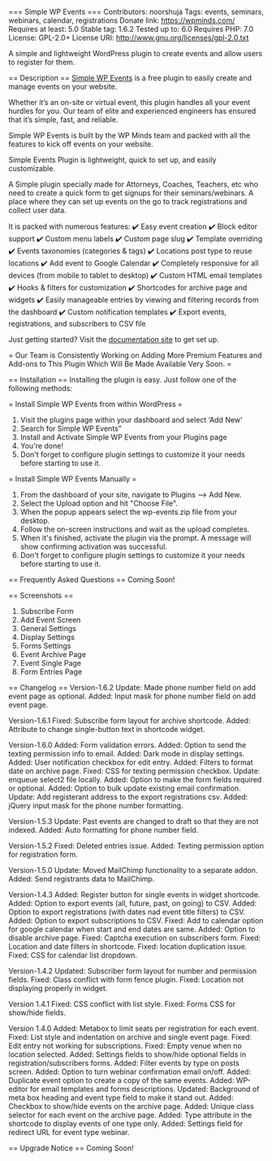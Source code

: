 === Simple WP Events ===
Contributors: noorshuja
Tags: events, seminars, webinars, calendar, registrations
Donate link: https://wpminds.com/
Requires at least: 5.0
Stable tag: 1.6.2
Tested up to: 6.0
Requires PHP: 7.0
License: GPL-2.0+
License URI: http://www.gnu.org/licenses/gpl-2.0.txt

A simple and lightweight WordPress plugin to create events and allow users to register for them.

== Description ==
[Simple WP Events](https://simplewpevents.com/) is a free plugin to easily create and manage events on your website.

Whether it’s an on-site or virtual event, this plugin handles all your event hurdles for you. Our team of elite and experienced engineers has ensured that it’s simple, fast, and reliable.

Simple WP Events is built by the WP Minds team and packed with all the features to kick off events on your website.

Simple Events Plugin is lightweight, quick to set up, and easily customizable.

A Simple plugin specially made for Attorneys, Coaches, Teachers, etc who need to create a quick form to get signups for their seminars/webinars. A place where they can set up events on the go to track registrations and collect user data.
 
It is packed with numerous features:
✔️ Easy event creation
✔️ Block editor support
✔️ Custom menu labels
✔️ Custom page slug
✔️ Template overriding
✔️ Events taxonomies (categories & tags)
✔️ Locations post type to reuse locations
✔️ Add event to Google Calendar
✔️ Completely responsive for all devices (from mobile to tablet to desktop)
✔️ Custom HTML email templates
✔️ Hooks & filters for customization
✔️ Shortcodes for archive page and widgets
✔️ Easily manageable entries by viewing and filtering records from the dashboard
✔️ Custom notification templates
✔️ Export events, registrations, and subscribers to CSV file

Just getting started? Visit the [documentation site](https://simplewpevents.com/docs/) to get set up.
 
= Our Team is Consistently Working on Adding More Premium Features and Add-ons to This Plugin Which Will Be Made Available Very Soon. =

== Installation ==
Installing the plugin is easy. Just follow one of the following methods:

= Install Simple WP Events from within WordPress =

1. Visit the plugins page within your dashboard and select ‘Add New’
2. Search for Simple WP Events”
3. Install and Activate Simple WP Events from your Plugins page
4. You're done!
5. Don't forget to configure plugin settings to customize it your needs before starting to use it.

= Install Simple WP Events Manually =

1. From the dashboard of your site, navigate to Plugins --> Add New.
2. Select the Upload option and hit "Choose File".
3. When the popup appears select the wp-events.zip file from your desktop.
4. Follow the on-screen instructions and wait as the upload completes.
5. When it's finished, activate the plugin via the prompt. A message will show confirming activation was successful.
6. Don't forget to configure plugin settings to customize it your needs before starting to use it.

== Frequently Asked Questions ==
Coming Soon!

== Screenshots ==
1. Subscribe Form
2. Add Event Screen
3. General Settings
4. Display Settings
5. Forms Settings
7. Event Archive Page
8. Event Single Page
9. Form Entries Page

== Changelog ==
Version-1.6.2
Update: Made phone number field on add event page as optional.
Added: Input mask for phone number field on add event page.

Version-1.6.1
Fixed: Subscribe form layout for archive shortcode.
Added: Attribute to change single-button text in shortcode widget.

Version-1.6.0
Added: Form validation errors.
Added: Option to send the texting permission info to email.
Added: Dark mode in display settings.
Added: User notification checkbox for edit entry.
Added: Filters to format date on archive page.
Fixed: CSS for texting permission checkbox.
Update: enqueue select2 file locally.
Added: Option to make the form fields required or optional.
Added: Option to bulk update existing email confirmation.
Update: Add registerant address to the export registrations csv.
Added: jQuery input mask for the phone number formatting.

Version-1.5.3
Update: Past events are changed to draft so that they are not indexed.
Added: Auto formatting for phone number field.

Version-1.5.2
Fixed: Deleted entries issue.
Added: Texting permission option for registration form.

Version-1.5.0
Update: Moved MailChimp functionality to a separate addon.
Added:  Send registrants data to MailChimp.

Version-1.4.3
Added: Register button for single events in widget shortcode.
Added: Option to export events (all, future, past, on going) to CSV.
Added: Option to export registrations (with dates nad event title filters) to CSV.
Added: Option to export subscriptions to CSV.
Fixed: Add to calendar option for google calendar when start and end dates are same.
Added: Option to disable archive page.
Fixed: Captcha execution on subscribers form.
Fixed: Location and date filters in shortcode.
Fixed: location duplication issue.
Fixed: CSS for calendar list dropdown.

Version-1.4.2
Updated: Subscriber form layout for number and permission fields.
Fixed: Class conflict with form fence plugin.
Fixed: Location not displaying properly in widget.

Version 1.4.1
Fixed:  CSS conflict with list style.
Fixed:  Forms CSS for show/hide fields.

Version 1.4.0
Added: Metabox to limit seats per registration for each event.
Fixed: List style and indentation on archive and single event page.
Fixed: Edit entry not working for subscriptions.
Fixed: Empty venue when no location selected.
Added: Settings fields to show/hide optional fields in registration/subscribers forms.
Added: Filter events by type on posts screen.
Added: Option to turn webinar confirmation email on/off.
Added: Duplicate event option to create a copy of the same events.
Added: WP-editor for email templates and forms descriptions.
Updated: Background of meta box heading and event type field to make it stand out.
Added: Checkbox to show/hide events on the archive page.
Added: Unique class selector for each event on the archive page.
Added: Type attribute in the shortcode to display events of one type only.
Added: Settings field for redirect URL for event type webinar.

== Upgrade Notice ==
Coming Soon!